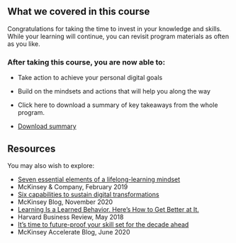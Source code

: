 ## What we covered in this course
Congratulations for taking the time to invest in your knowledge and skills. While your learning will continue, you can revisit program materials as often as you like.

### After taking this course, you are now able to:

+ Take action to achieve your personal digital goals
+ Build on the mindsets and actions that will help you along the way
+ Click here to download a summary of key takeaways from the whole program.

+ [Download summary](https://github.com/adeleke123/Mckinsey-Forward-Program/files/11615612/DigE-ProgramTakeaways.1.pdf)

## Resources
You may also wish to explore:

+ [Seven essential elements of a lifelong-learning mindset](https://www.mckinsey.com/capabilities/people-and-organizational-performance/our-insights/seven-essential-elements-of-a-lifelong-learning-mind-set)
+ McKinsey & Company, February 2019
+ [Six capabilities to sustain digital transformations](https://www.mckinsey.com/about-us/new-at-mckinsey-blog/digital-capabilities-to-sustain-transformation)
+ McKinsey Blog, November 2020
+ [Learning Is a Learned Behavior. Here’s How to Get Better at It.](https://hbr.org/2018/05/learning-is-a-learned-behavior-heres-how-to-get-better-at-it)
+ Harvard Business Review, May 2018
+ [It’s time to future-proof your skill set for the decade ahead](https://www.mckinsey.com/capabilities/people-and-organizational-performance/our-insights/the-organization-blog/its-time-to-future-proof-skill-sets-for-the-decade-ahead)
+ McKinsey Accelerate Blog, June 2020
